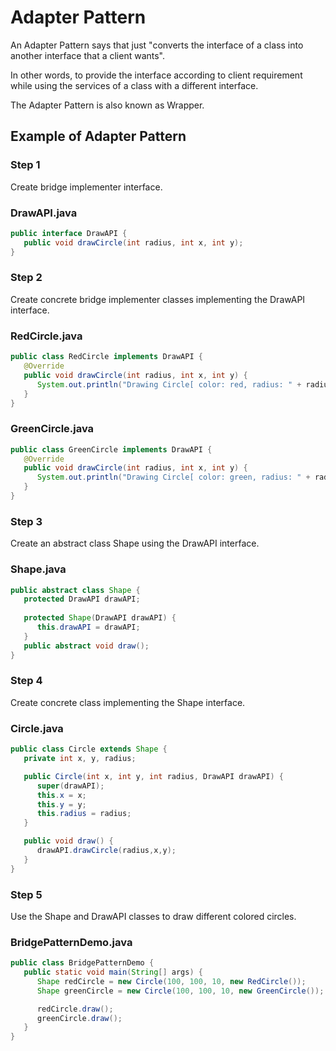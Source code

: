 # Adapter Pattern
An Adapter Pattern says that just "converts the interface of a class into another interface that a client wants".

In other words, to provide the interface according to client requirement while using the services of a class with a different interface.

The Adapter Pattern is also known as Wrapper.

## Example of Adapter Pattern


### Step 1
Create bridge implementer interface.

### DrawAPI.java
```java
public interface DrawAPI {
   public void drawCircle(int radius, int x, int y);
}
```

### Step 2
Create concrete bridge implementer classes implementing the DrawAPI interface.

### RedCircle.java
```java
public class RedCircle implements DrawAPI {
   @Override
   public void drawCircle(int radius, int x, int y) {
      System.out.println("Drawing Circle[ color: red, radius: " + radius + ", x: " + x + ", " + y + "]");
   }
}
```

### GreenCircle.java
```java
public class GreenCircle implements DrawAPI {
   @Override
   public void drawCircle(int radius, int x, int y) {
      System.out.println("Drawing Circle[ color: green, radius: " + radius + ", x: " + x + ", " + y + "]");
   }
}
```

### Step 3
Create an abstract class Shape using the DrawAPI interface.

### Shape.java
```java
public abstract class Shape {
   protected DrawAPI drawAPI;
   
   protected Shape(DrawAPI drawAPI) {
      this.drawAPI = drawAPI;
   }
   public abstract void draw();	
}
```

### Step 4
Create concrete class implementing the Shape interface.

### Circle.java
```java
public class Circle extends Shape {
   private int x, y, radius;

   public Circle(int x, int y, int radius, DrawAPI drawAPI) {
      super(drawAPI);
      this.x = x;  
      this.y = y;  
      this.radius = radius;
   }

   public void draw() {
      drawAPI.drawCircle(radius,x,y);
   }
}
```

### Step 5
Use the Shape and DrawAPI classes to draw different colored circles.

### BridgePatternDemo.java
```java
public class BridgePatternDemo {
   public static void main(String[] args) {
      Shape redCircle = new Circle(100, 100, 10, new RedCircle());
      Shape greenCircle = new Circle(100, 100, 10, new GreenCircle());

      redCircle.draw();
      greenCircle.draw();
   }
}
```
